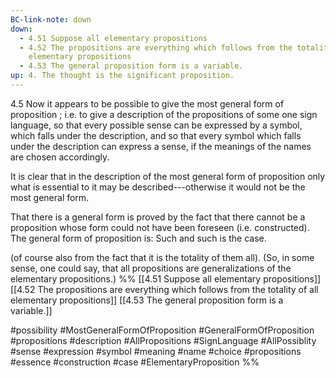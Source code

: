```yaml
---
BC-link-note: down
down:
  - 4.51 Suppose all elementary propositions
  - 4.52 The propositions are everything which follows from the totality of all
    elementary propositions
  - 4.53 The general proposition form is a variable.
up: 4. The thought is the significant proposition.
---
```

4.5 Now it appears to be possible to give the most general form of proposition
; i.e. to give a description of the propositions of some one sign language, so that every possible sense can be expressed by a symbol, which falls under the description, and so that every symbol which falls under the description can express a sense, if the meanings of the names are chosen accordingly.

It is clear that in the description of the most general form of proposition only what is essential to it may be described---otherwise it would not be the most general form.

That there is a general form is proved by the fact that there cannot be a proposition whose form could not have been foreseen (i.e. constructed). The general form of proposition is: Such and such is the case.

 (of course also from the fact that it is the totality of them all). (So, in some sense, one could say, that all propositions are generalizations of the elementary propositions.)
 %%
[[4.51 Suppose all elementary propositions]]
[[4.52 The propositions are everything which follows from the totality of all elementary propositions]]
[[4.53 The general proposition form is a variable.]]

#possibility #MostGeneralFormOfProposition #GeneralFormOfProposition #propositions #description #AllPropositions #SignLanguage #AllPossiblity #sense #expression #symbol #meaning #name #choice #propositions #essence #construction #case #ElementaryProposition  %%